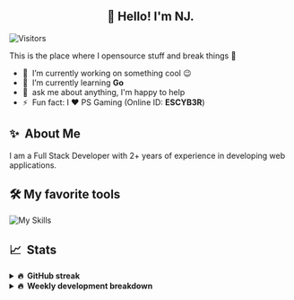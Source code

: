 <h2 align="center">👋 Hello! I'm NJ.</h2>

![Visitors](https://visitor-badge.glitch.me/badge?page_id=n-jaisabai.n-jaisabai)

This is the place where I opensource stuff and break things :rofl:

- 🔭 &nbsp;I’m currently working on something cool :wink:
- 🌱 &nbsp;I’m currently learning **Go**
- 💬 &nbsp;ask me about anything, I'm happy to help
- ⚡ &nbsp;Fun fact: I ❤️ PS Gaming (Online ID: **ESCYB3R**)

## ✨ &nbsp;About Me
  I am a Full Stack Developer with 2+ years of experience in developing web applications.</p>
  
## 🛠️ My favorite tools
![My Skills](https://skillicons.dev/icons?i=vue,go,nodejs,ts,js,python,postgres,mongodb,redis,git,docker,vscode)

## 📈 &nbsp;Stats
  
  <details>
  <summary><b>🔥 &nbsp;GitHub streak</b></summary>
  <br/>
  
  [![GitHub Streak](http://github-readme-streak-stats.herokuapp.com?user=n-jaisabai&theme=github-dark-blue&hide_border=true)](https://git.io/streak-stats)
  
  </details>
  
  <details>
  <summary><b>🔥 &nbsp;Weekly development breakdown</b></summary>
  <br/>
  
  <!--START_SECTION:waka-->

```text
Python       15 hrs 34 mins  ████████████████░░░░░░░░░   64.16 %
JavaScript   4 hrs 37 mins   ████▓░░░░░░░░░░░░░░░░░░░░   19.04 %
YAML         46 mins         ▓░░░░░░░░░░░░░░░░░░░░░░░░   03.23 %
Markdown     45 mins         ▓░░░░░░░░░░░░░░░░░░░░░░░░   03.15 %
TypeScript   29 mins         ▓░░░░░░░░░░░░░░░░░░░░░░░░   02.04 %
JSON         26 mins         ▒░░░░░░░░░░░░░░░░░░░░░░░░   01.80 %
```

<!--END_SECTION:waka-->
  <b>Note:</b> Top languages is only a metric of the languages my weekly code consists of and doesn't reflect experience or skill level.
  </details>
